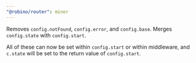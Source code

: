 ```yaml
---
"@robino/router": minor
---
```


Removes `config.notFound`, `config.error`, and `config.base`. Merges `config.state` with `config.start`.

All of these can now be set within `config.start` or within middleware, and `c.state` will be set to the return value of `config.start`.
